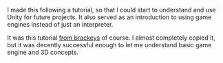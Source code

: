 I made this following a tutorial, so that I could start to understand and use Unity for future projects. 
It also served as an introduction to using game engines instead of just an interpreter.

It was this tutorial [from brackeys](https://www.youtube.com/watch?v=j48LtUkZRjU&list=PLPV2KyIb3jR53Jce9hP7G5xC4O9AgnOuL&index=1) of course.
I almost completely copied it, but it was decently successful enough to let me understand basic game engine and 3D concepts.
